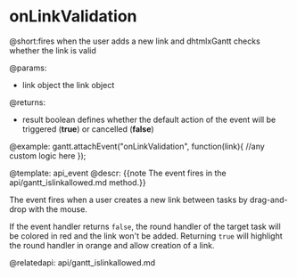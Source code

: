 onLinkValidation
=============

@short:fires when the user adds a new link and dhtmlxGantt checks whether the link is valid
	

@params:
- link	object	the link object

@returns:  
  - result     boolean       defines whether the default action of the event will be triggered (<b>true</b>) or cancelled (<b>false</b>) 

@example:
gantt.attachEvent("onLinkValidation", function(link){
	//any custom logic here
});

@template:	api_event
@descr:
{{note The event fires in the api/gantt_islinkallowed.md method.}}

The event fires when a user creates a new link between tasks by drag-and-drop with the mouse.

If the event handler returns `false`, the round handler of the target task will be colored in red and the link won't be added. Returning `true`
will highlight the round handler in orange and allow creation of a link.


@relatedapi:
	api/gantt_islinkallowed.md
